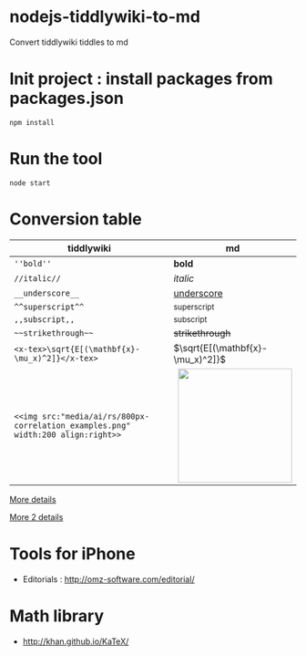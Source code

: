 # nodejs-tiddlywiki-to-md
Convert tiddlywiki tiddles to md

# Init project : install packages from packages.json
```
npm install
```

# Run the tool
```
node start
```

# Conversion table

| tiddlywiki | md |
|----|----|
| `''bold''` | **bold** |
| `//italic//` | *italic* |
| `__underscore__` | <u>underscore</u> |
| `^^superscript^^` | <sup>superscript<sup> |
| `,,subscript,,` | <sub>subscript</sub> |
| `~~strikethrough~~` | ~~strikethrough~~ |
| `<x-tex>\sqrt{E[(\mathbf{x}-\mu_x)^2]}</x-tex>` | $\sqrt{E[(\mathbf{x}-\mu_x)^2]}$ |
| `<<img src:"media/ai/rs/800px-correlation_examples.png" width:200 align:right>>` | <img style="border: 0px none; float: right; margin: 0px;0px 0px 1.5em;width:200px" src="data/media/ai/rs/800px-correlation_examples.png"> |

[More details](more.md)

[More 2 details](more%202.md)

# Tools for iPhone

* Editorials : http://omz-software.com/editorial/

# Math library

* http://khan.github.io/KaTeX/
